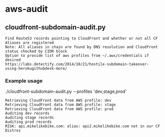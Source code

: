 # aws-audit
## cloudfront-subdomain-audit.py
    Find Route53 records pointing to CloudFront and whether or not all CF Aliases are registered
    Note: All aliases in chain are found by DNS resolution and Cloudfront status checked by CIDR block
    Option to provide list of aws profiles from ~/.aws/credentials if desired
    https://labs.detectify.com/2014/10/21/hostile-subdomain-takeover-using-herokugithubdesk-more/

### Example usage
./cloudfront-subdomain-audit.py --profiles 'dev,stage,prod'

```
Retrieving CloudFront data from AWS profile: dev
Retrieving CloudFront data from AWS profile: stage
Retrieving CloudFront data from AWS profile: prod
Auditing dev records
Auditing stage records
Auditing prod records
RISK: api.mikelikebike.com: alias: api2.mikelikebike.com not in our CF Distros
```
